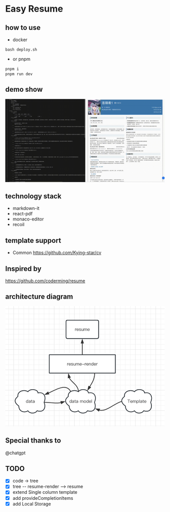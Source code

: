 # Easy Resume

## how to use

- docker

```
bash deploy.sh
```

- or pnpm

```
pnpm i
pnpm run dev
```

## demo show

![](./public/demo.gif)

## technology stack

- markdown-it
- react-pdf
- monaco-editor
- recoil

## template support

- Common https://github.com/Kying-star/cv

## Inspired by

https://github.com/coderming/resume

## architecture diagram

![](./public/Architecture.png)

## Special thanks to

@chatgpt

## TODO

- [x] code -> tree
- [x] tree -- resume-render --> resume
- [x] extend Single column template
- [x] add provideCompletionItems
- [x] add Local Storage
